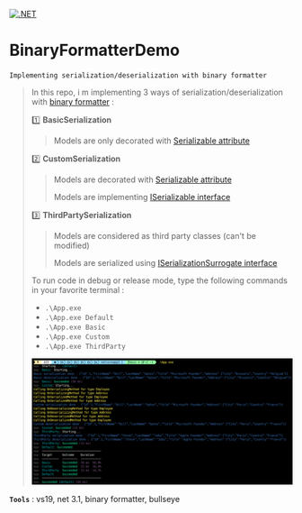 [![.NET](https://github.com/aimenux/BinaryFormatterDemo/actions/workflows/ci.yml/badge.svg)](https://github.com/aimenux/BinaryFormatterDemo/actions/workflows/ci.yml)

# BinaryFormatterDemo
```
Implementing serialization/deserialization with binary formatter
```

> In this repo, i m implementing 3 ways of serialization/deserialization with [binary formatter](https://docs.microsoft.com/en-us/dotnet/api/system.runtime.serialization.formatters.binary.binaryformatter) :
>
> :one: **BasicSerialization** 
>> Models are only decorated with [Serializable attribute](https://docs.microsoft.com/en-us/dotnet/api/system.serializableattribute)
>
> :two: **CustomSerialization**
>> Models are decorated with [Serializable attribute](https://docs.microsoft.com/en-us/dotnet/api/system.serializableattribute)
>>
>> Models are implementing [ISerializable interface](https://docs.microsoft.com/en-us/dotnet/api/system.runtime.serialization.iserializable)
>
> :three: **ThirdPartySerialization**
>> Models are considered as third party classes (can't be modified)
>>
>> Models are serialized using [ISerializationSurrogate interface](https://docs.microsoft.com/en-us/dotnet/api/system.runtime.serialization.iserializationsurrogate)
>
>
> To run code in debug or release mode, type the following commands in your favorite terminal : 
> - `.\App.exe`
> - `.\App.exe Default`
> - `.\App.exe Basic`
> - `.\App.exe Custom`
> - `.\App.exe ThirdParty`
>
>
> ![BinaryFormatterDemoScreen](Screenshots/BinaryFormatterDemoScreen.png)
>

**`Tools`** : vs19, net 3.1, binary formatter, bullseye
